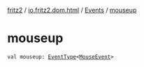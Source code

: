 [fritz2](../../index.md) / [io.fritz2.dom.html](../index.md) / [Events](index.md) / [mouseup](./mouseup.md)

# mouseup

`val mouseup: `[`EventType`](../-event-type/index.md)`<`[`MouseEvent`](https://kotlinlang.org/api/latest/jvm/stdlib/org.w3c.dom.events/-mouse-event/index.html)`>`